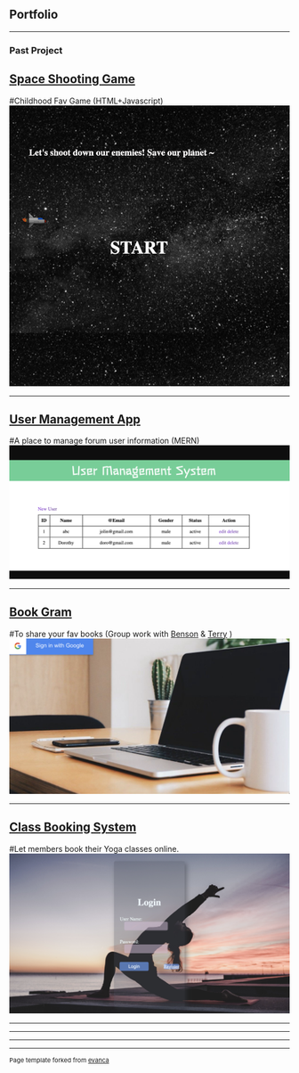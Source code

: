 ## Portfolio

---

### Past Project

[Space Shooting Game](https://heavensender.github.io/spaceShootingGame/p1.html)
---
#Childhood Fav Game (HTML+Javascript)
<img src="images/project1.jpeg"/>

---
[User Management App](https://ga-p2usermanagementweb.herokuapp.com/)
---
#A place to manage forum user information (MERN)
<img src="images/project2.jpeg"/>

---
[Book Gram          ](https://mernbookgram.herokuapp.com/)
---
#To share your fav books (Group work with [Benson](https://github.com/bzknightz) & [Terry](https://github.com/Terrykoek) )
<img src="images/project3.jpeg"/>

---
[Class Booking System          ](http://heavensender.pythonanywhere.com/)
---
#Let members book their Yoga classes online. 
<img src="images/project4.jpeg"/>

---
<!-- ### Category Name 2

- [Project 1 Title](http://example.com/)
- [Project 2 Title](http://example.com/)
- [Project 3 Title](http://example.com/)
- [Project 4 Title](http://example.com/)
- [Project 5 Title](http://example.com/)
 -->
---
 
 

---




---
<p style="font-size:11px">Page template forked from <a href="https://github.com/evanca/quick-portfolio">evanca</a></p>
<!-- Remove above link if you don't want to attibute -->
